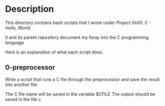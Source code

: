 <h1>Description</h1>

<p>This directory contains bash scripts that I wrote under <em>Project 0x00. C - Hello, World</em>.</p>

<p>It and its parent repository document my foray into the C programming language</p>

<p>Here is an explanation of what each script does.</p>

<h2>0-preprocessor</h2>

<p>Write a script that runs a C file through the preprocessor and save the result into another file.

The C file name will be saved in the variable $CFILE
The output should be saved in the file c</p>
